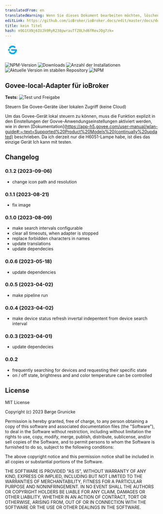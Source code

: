 ```yaml
---
translatedFrom: en
translatedWarning: Wenn Sie dieses Dokument bearbeiten möchten, löschen Sie bitte das Feld "translationsFrom". Andernfalls wird dieses Dokument automatisch erneut übersetzt
editLink: https://github.com/ioBroker/ioBroker.docs/edit/master/docs/de/adapterref/iobroker.govee-local/README.md
title: kein Titel
hash: m9G1tXNj6IUJh9RyR238pwrauTfZ0Lhd6fRevJOg7zk=
---
```

![Logo](../../../en/adapterref/iobroker.govee-local/admin/govee-local.png)

![NPM-Version](https://img.shields.io/npm/v/iobroker.govee-local.svg)
![Downloads](https://img.shields.io/npm/dm/iobroker.govee-local.svg)
![Anzahl der Installationen](https://iobroker.live/badges/govee-local-installed.svg)
![Aktuelle Version im stabilen Repository](https://iobroker.live/badges/govee-local-stable.svg)
![NPM](https://nodei.co/npm/iobroker.govee-local.png?downloads=true)

## Govee-local-Adapter für ioBroker
**Tests:** ![Test und Freigabe](https://github.com/boergegrunicke/ioBroker.govee-local/workflows/Test%20and%20Release/badge.svg)

Steuern Sie Govee-Geräte über lokalen Zugriff (keine Cloud)

Um das Govee-Gerät lokal steuern zu können, muss die Funktion explizit in den Einstellungen der Govve-Anwendungseinstellungen aktiviert werden, wie in deren [Dokumentation](<https://app-h5.govee.com/user-manual/wlan-guide#:~:text=Supported%20Product%20Models%20(continually%20updated)> beschrieben. Da ich derzeit nur die H6051-Lampe habe, ist dies das einzige Gerät Ich kann mit testen.

## Changelog

<!--
	Placeholder for the next version (at the beginning of the line):
	### **WORK IN PROGRESS**
-->
### 0.1.2 (2023-09-06)
-  change icon path and resolution

### 0.1.1 (2023-08-21)

-   fix image

### 0.1.0 (2023-08-09)

-   make search intervals configurable
-   clear all timeouts, when adapter is stopped
-   replace forbidden characters in names
-   update translations
-   update dependecies

### 0.0.6 (2023-05-18)

-   update dependencies

### 0.0.5 (2023-04-02)

-   make pipeline run

### 0.0.4 (2023-04-02)

-   make device status refresh invertal indepentent from device search interval

### 0.0.3 (2023-04-01)

-   update dependecies

### 0.0.2

-   frequently searching for devices and requesting their specific state
-   on / off state, brightness and and color temperature can be controlled

## License

MIT License

Copyright (c) 2023 Børge Grunicke

Permission is hereby granted, free of charge, to any person obtaining a copy
of this software and associated documentation files (the "Software"), to deal
in the Software without restriction, including without limitation the rights
to use, copy, modify, merge, publish, distribute, sublicense, and/or sell
copies of the Software, and to permit persons to whom the Software is
furnished to do so, subject to the following conditions:

The above copyright notice and this permission notice shall be included in all
copies or substantial portions of the Software.

THE SOFTWARE IS PROVIDED "AS IS", WITHOUT WARRANTY OF ANY KIND, EXPRESS OR
IMPLIED, INCLUDING BUT NOT LIMITED TO THE WARRANTIES OF MERCHANTABILITY,
FITNESS FOR A PARTICULAR PURPOSE AND NONINFRINGEMENT. IN NO EVENT SHALL THE
AUTHORS OR COPYRIGHT HOLDERS BE LIABLE FOR ANY CLAIM, DAMAGES OR OTHER
LIABILITY, WHETHER IN AN ACTION OF CONTRACT, TORT OR OTHERWISE, ARISING FROM,
OUT OF OR IN CONNECTION WITH THE SOFTWARE OR THE USE OR OTHER DEALINGS IN THE
SOFTWARE.